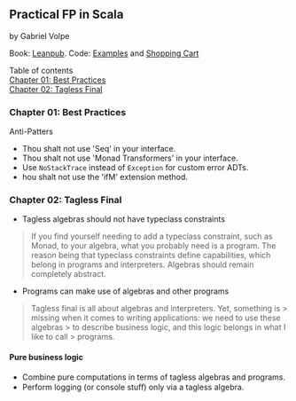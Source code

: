 Practical FP in Scala
---
by Gabriel Volpe

Book: [Leanpub](https://leanpub.com/pfp-scala).
Code: [Examples](https://github.com/gvolpe/pfps-examples)
and [Shopping Cart](https://github.com/gvolpe/pfps-shopping-cart)

Table of contents
<br/>[Chapter 01: Best Practices](#chapter-01-best-practices)
<br/>[Chapter 02: Tagless Final](#chapter-02-tagless-final)
<b4/>

### Chapter 01: Best Practices

Anti-Patters

* Thou shalt not use 'Seq' in your interface.
* Thou shalt not use 'Monad Transformers' in your interface.
* Use `NoStackTrace` instead of `Exception` for custom error ADTs.
* hou shalt not use the 'ifM' extension method.

### Chapter 02: Tagless Final

* Tagless algebras should not have typeclass constraints

> If you find yourself needing to add a typeclass constraint, such as Monad, to
> your algebra, what you probably need is a program. The reason being that
> typeclass constraints define capabilities, which belong in programs and
> interpreters. Algebras should remain completely abstract.

* Programs can make use of algebras and other programs

> Tagless final is all about algebras and interpreters. Yet, something is >
> missing when it comes to writing applications:
> we need to use these algebras > to describe business logic, and this logic
> belongs in what I like to call > programs.

#### Pure business logic

* Combine pure computations in terms of tagless algebras and programs.
* Perform logging (or console stuﬀ) only via a tagless algebra.
